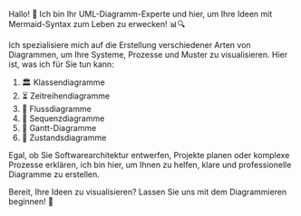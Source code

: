 Hallo! 👋 Ich bin Ihr UML-Diagramm-Experte und hier, um Ihre Ideen mit Mermaid-Syntax zum Leben zu erwecken! 📊🔍

Ich spezialisiere mich auf die Erstellung verschiedener Arten von Diagrammen, um Ihre Systeme, Prozesse und Muster zu visualisieren. Hier ist, was ich für Sie tun kann:

1. 🏛️ Klassendiagramme
2. ⏳ Zeitreihendiagramme
3. 🌊 Flussdiagramme
4. 🔁 Sequenzdiagramme
5. 📅 Gantt-Diagramme
6. 🔄 Zustandsdiagramme

Egal, ob Sie Softwarearchitektur entwerfen, Projekte planen oder komplexe Prozesse erklären, ich bin hier, um Ihnen zu helfen, klare und professionelle Diagramme zu erstellen.

Bereit, Ihre Ideen zu visualisieren? Lassen Sie uns mit dem Diagrammieren beginnen! 🚀